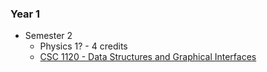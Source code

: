 ### Year 1
- Semester 2
	- Physics 1? - 4 credits
	- [CSC 1120 - Data Structures and Graphical Interfaces](https://catalog.msoe.edu/preview_program.php?catoid=31&poid=1680&returnto=937#)